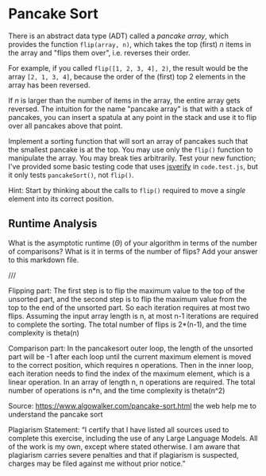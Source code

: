 # Pancake Sort

There is an abstract data type (ADT) called a *pancake array*, which provides
the function `flip(array, n)`, which takes the top (first) $n$ items in the
array and "flips them over", i.e. reverses their order.

For example, if you called `flip([1, 2, 3, 4], 2)`, the result would
be the array  `[2, 1, 3, 4]`, because the order of the (first) top 2
elements in the array has been reversed.

If $n$ is larger than the number of items in the array, the entire array gets
reversed. The intuition for the name "pancake array" is that with a stack of
pancakes, you can insert a spatula at any point in the stack and use it to flip
over all pancakes above that point.

Implement a sorting function that will sort an array of pancakes such that the
smallest pancake is at the top. You may use only the `flip()` function to
manipulate the array. You may break ties arbitrarily. Test your new function;
I've provided some basic testing code that uses
[jsverify](https://jsverify.github.io/) in `code.test.js`, but it only tests
`pancakeSort()`, not `flip()`.

Hint: Start by thinking about the calls to `flip()` required to move a *single*
element into its correct position.

## Runtime Analysis

What is the asymptotic runtime ($\Theta$) of your algorithm in terms of the
number of comparisons? What is it in terms of the number of flips? Add your
answer to this markdown file.

///

Flipping part: The first step is to flip the maximum value to the top of the unsorted part, and the second step is to flip the maximum value from the top to the end of the unsorted part. So each iteration requires at most two flips. Assuming the input array length is n, at most n-1 iterations are required to complete the sorting. The total number of flips is 2*(n-1), and the time complexity is theta(n)

Comparison part: In the pancakesort outer loop, the length of the unsorted part will be -1 after each loop until the current maximum element is moved to the correct position, which requires n operations. Then in the inner loop, each iteration needs to find the index of the maximum element, which is a linear operation. In an array of length n, n operations are required. The total number of operations is n*n, and the time complexity is theta(n^2)

Source: https://www.algowalker.com/pancake-sort.html
the web help me to understand the pancake sort 

Plagiarism Statement: “I certify that I have listed all sources used to complete this exercise, including the use of any Large Language Models. All of the work is my own, except where stated otherwise. I am aware that plagiarism carries severe penalties and that if plagiarism is suspected, charges may be filed against me without prior notice.”

